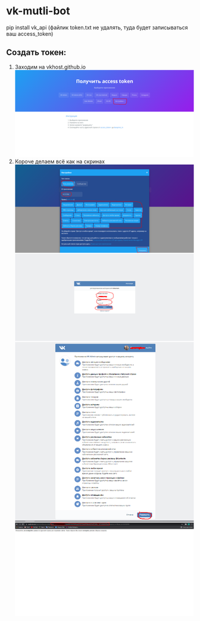 # vk-mutli-bot

pip install vk_api
(файлик token.txt не удалять, туда будет записываться ваш access_token)

## Создать токен:
1. Заходим на vkhost.github.io  
![image](https://github.com/whicencer/vk-mutli-bot/raw/main/images/Screenshot_2.png)  
2. Короче делаем всё как на скринах
![image](https://github.com/whicencer/vk-mutli-bot/raw/main/images/Screenshot_3.png)
![image](https://github.com/whicencer/vk-mutli-bot/raw/main/images/Screenshot_4.png)
![image](https://github.com/whicencer/vk-mutli-bot/raw/main/images/Screenshot_5.png)
![image](https://github.com/whicencer/vk-mutli-bot/raw/main/images/Screenshot_6.png)
